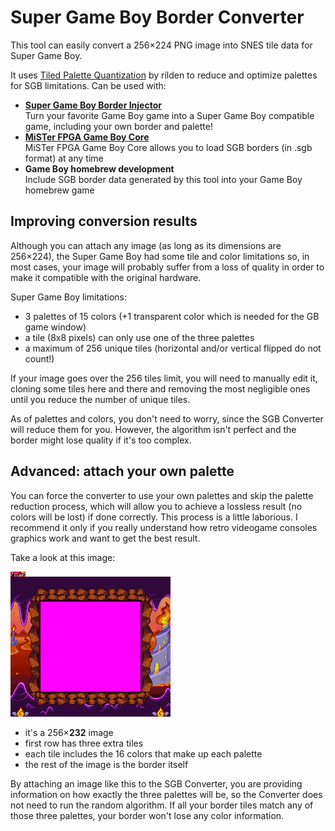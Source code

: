# Super Game Boy Border Converter
This tool can easily convert a 256&times;224 PNG image into SNES tile data for Super Game Boy.

It uses [Tiled Palette Quantization](https://rilden.github.io/tiledpalettequant/) by rilden to reduce and optimize palettes for SGB limitations.
Can be used with:

- **<a href="https://github.com/marcrobledo/super-game-boy-border-injector" target="_blank">Super Game Boy Border Injector</a>**<br/>
  Turn your favorite Game Boy game into a Super Game Boy compatible game, including your own border and palette!
- **<a href="https://github.com/MiSTer-devel/Gameboy_MiSTer?tab=readme-ov-file#custom-borders" target="_blank">MiSTer FPGA Game Boy Core</a>**<br/>
  MiSTer FPGA Game Boy Core allows you to load SGB borders (in .sgb format) at any time
- **Game Boy homebrew development**<br/>
  Include SGB border data generated by this tool into your Game Boy homebrew game


## Improving conversion results
Although you can attach any image (as long as its dimensions are 256&times;224), the Super Game Boy had some tile and color limitations so, in most cases, your image will probably suffer from a loss of quality in order to make it compatible with the original hardware.

Super Game Boy limitations:
- 3 palettes of 15 colors (+1 transparent color which is needed for the GB game window)
- a tile (8x8 pixels) can only use one of the three palettes
- a maximum of 256 unique tiles (horizontal and/or vertical flipped do not count!)

If your image goes over the 256 tiles limit, you will need to manually edit it, cloning some tiles here and there and removing the most negligible ones until you reduce the number of unique tiles.

As of palettes and colors, you don't need to worry, since the SGB Converter will reduce them for you.
However, the algorithm isn't perfect and the border might lose quality if it's too complex.

## Advanced: attach your own palette
You can force the converter to use your own palettes and skip the palette reduction process, which will allow you to achieve a lossless result (no colors will be lost) if done correctly.
This process is a little laborious. I recommend it only if you really understand how retro videogame consoles graphics work and want to get the best result.

Take a look at this image:

![SGB converter advanced example](https://github.com/marcrobledo/super-game-boy-border-converter/blob/main/assets/example_advanced.png?raw=true)

- it's a 256&times;**232** image
- first row has three extra tiles
- each tile includes the 16 colors that make up each palette
- the rest of the image is the border itself

By attaching an image like this to the SGB Converter, you are providing information on how exactly the three palettes will be, so the Converter does not need to run the random algorithm. If all your border tiles match any of those three palettes, your border won't lose any color information.
